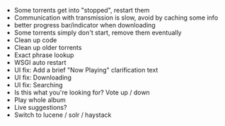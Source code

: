
  * Some torrents get into "stopped", restart them
  * Communication with transmission is slow, avoid by caching some info
  * better progress bar/indicator when downloading
  * Some torrents simply don't start, remove them eventually
  * Clean up code
  * Clean up older torrents
  * Exact phrase lookup
  * WSGI auto restart
  * UI fix: Add a brief "Now Playing" clarification text
  * UI fix: Downloading
  * UI fix: Searching
  * Is this what you're looking for? Vote up / down
  * Play whole album
  * Live suggestions?
  * Switch to lucene / solr / haystack
